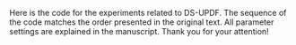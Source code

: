 Here is the code for the experiments related to DS-UPDF. The sequence of the code matches the order presented in the original text. All parameter settings are explained in the manuscript. Thank you for your attention!
